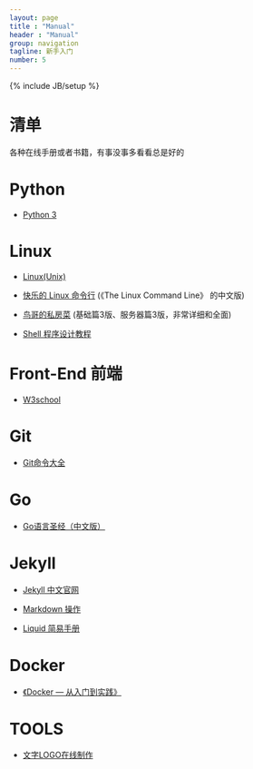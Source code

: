 ```yaml
---
layout: page
title : "Manual"
header : "Manual"
group: navigation
tagline: 新手入门
number: 5
---
```

{% include JB/setup %}

# 清单 
各种在线手册或者书籍，有事没事多看看总是好的

# Python
- [Python 3](https://www.tutorialspoint.com/python3/index.htm)

# Linux
- [Linux(Unix)](https://www.tutorialspoint.com/unix/index.htm)
- [快乐的 Linux 命令行](http://billie66.github.io/TLCL/index.html) (《The Linux Command Line》 的中文版)
- [鸟哥的私房菜](http://cn.linux.vbird.org/) (基础篇3版、服务器篇3版，非常详细和全面)

- [Shell 程序设计教程](http://opus.konghy.cn/shell-tutorial/index.html)

# Front-End 前端
- [W3school](http://www.w3school.com.cn/)

# Git
- [Git命令大全](https://xu3352.github.io/blog/2017/04/28/git-cheat-sheet)

# Go
- [Go语言圣经（中文版）](http://docs.ruanjiadeng.com/gopl-zh/index.html)

# Jekyll
- [Jekyll 中文官网](http://jekyllcn.com/docs/home/)

- [Markdown 操作](http://xianbai.me/learn-md/article/about/helloworld.html)

- [Liquid 简易手册](https://shopify.github.io/liquid/)

# Docker 
- [《Docker — 从入门到实践》](https://xu3352.github.io/docker/2017/07/21/docker-primer)

# TOOLS
- [文字LOGO在线制作](https://cooltext.com/)

